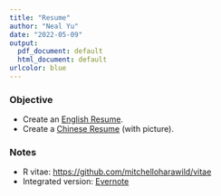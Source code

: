 ```yaml
---
title: "Resume"
author: "Neal Yu"
date: "2022-05-09"
output:
  pdf_document: default
  html_document: default
urlcolor: blue
---
```



### Objective
- Create an [English Resume](https://github.com/nealxun/Resume/blob/master/Neal_resume_EN/Neal_resume_EN.pdf).
- Create a [Chinese Resume](https://github.com/nealxun/Resume/blob/master/Neal_resume_CN/Neal_resume_CN.pdf) (with picture).

### Notes
- R vitae: https://github.com/mitchelloharawild/vitae
- Integrated version: [Evernote](https://www.evernote.com/client/web?referralSpecifier=mktgrepack_en_oo_web_nav_V00&login=true#?n=1c7b147c-8bf0-7ec7-9a23-5fe3d6b1cfb1&)
